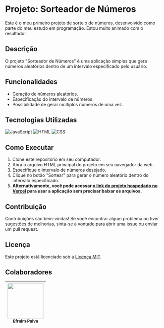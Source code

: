 # Projeto: Sorteador de Números

Este é o meu primeiro projeto de sorteio de números, desenvolvido como parte do meu estudo em programação. Estou muito animado com o resultado!

## Descrição

O projeto "Sorteador de Números" é uma aplicação simples que gera números aleatórios dentro de um intervalo especificado pelo usuário.

## Funcionalidades

- Geração de números aleatórios.
- Especificação do intervalo de números.
- Possibilidade de gerar múltiplos números de uma vez.

## Tecnologias Utilizadas

![JavaScript](https://img.shields.io/badge/JavaScript-F7DF1E?style=for-the-badge&logo=javascript&logoColor=black)
![HTML](https://img.shields.io/badge/HTML-239120?style=for-the-badge&logo=html5&logoColor=white)
![CSS](https://img.shields.io/badge/CSS-239120?style=for-the-badge&logo=css3&logoColor=white)

## Como Executar

1. Clone este repositório em seu computador.
2. Abra o arquivo HTML principal do projeto em seu navegador da web.
3. Especifique o intervalo de números desejado.
4. Clique no botão "Sortear" para gerar o número aleatório dentro do intervalo especificado.
5. **Alternativamente, você pode acessar [o link do projeto hospedado no Vercel](https://alura-sdn.vercel.app/) para usar a aplicação sem precisar baixar os arquivos.**

## Contribuição

Contribuições são bem-vindas! Se você encontrar algum problema ou tiver sugestões de melhorias, sinta-se à vontade para abrir uma issue ou enviar um pull request.

## Licença

Este projeto está licenciado sob a [Licença MIT](LICENSE).

## Colaboradores

| [<img loading="lazy" src="https://avatars.githubusercontent.com/u/155408354?v=4" width=115><br><sub>Efraim Paiva</sub>](https://github.com/efraim-paiva) |
| :---: |
